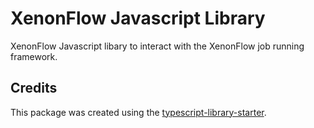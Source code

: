 # XenonFlow Javascript Library
XenonFlow Javascript libary to interact with the XenonFlow job running framework.

## Credits

This package was created using the [typescript-library-starter](https://github.com/alexjoverm/typescript-library-starter.git).
